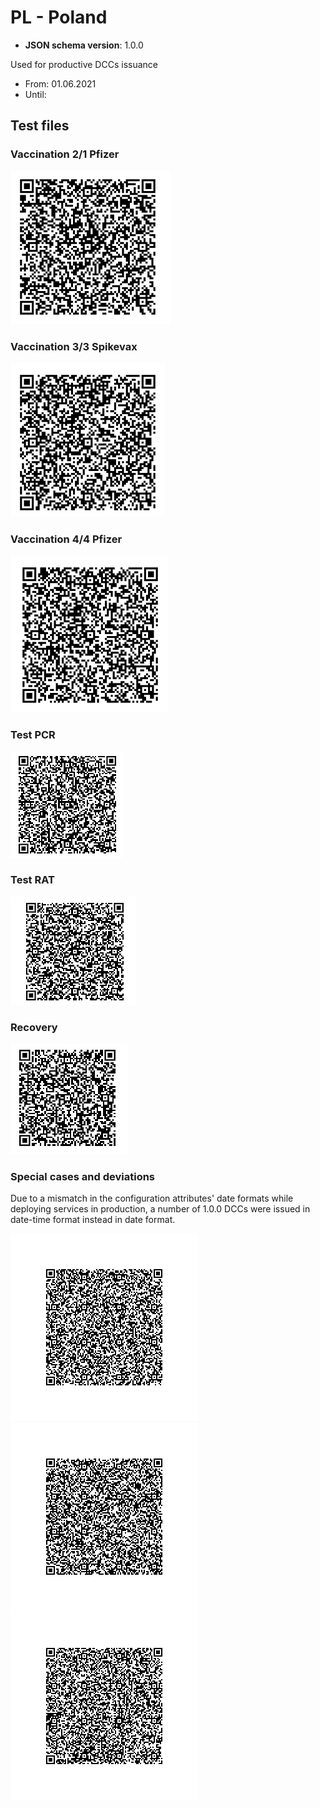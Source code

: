 # PL - Poland

* **JSON schema version**: 1.0.0

Used for productive DCCs issuance
* From: 01.06.2021
* Until:

## Test files

### Vaccination 2/1 Pfizer

![VAC-1](VAC_2_1_Pfizer.png)

### Vaccination 3/3 Spikevax

![VAC-2](VAC_3_3_Spikevax.png)

### Vaccination 4/4 Pfizer

![VAC-3](VAC_4_4_Pfizer.png)

### Test PCR

![TEST-1](TEST_PCR.png)

### Test RAT

![TEST-2](TEST_RAT.png)

### Recovery

![REC](REC.png)

### Special cases and deviations
Due to a mismatch in the configuration attributes' date formats while deploying services in production, a number of 1.0.0 DCCs were issued in date-time format instead in date format. 

![VAC-11](VAC-11.png)
![VAC-12](VAC-12.png)
![VAC-13](VAC-13.png)
